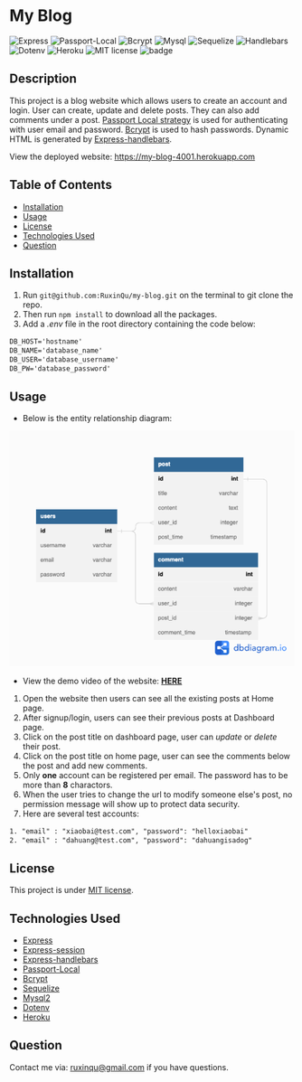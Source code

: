 # My Blog

![Express](https://img.shields.io/badge/-Express-blue.svg)
![Passport-Local](https://img.shields.io/badge/Passport-Local-green.svg)
![Bcrypt](https://img.shields.io/badge/-Bcrypt-darkblue.svg)
![Mysql](https://img.shields.io/badge/-MySQL-darkgreen.svg)
![Sequelize](https://img.shields.io/badge/-Sequelize-blue.svg) 
![Handlebars](https://img.shields.io/badge/-Handlebars-ff69b4.svg)
![Dotenv](https://img.shields.io/badge/-Dotenv-lightblue.svg)
![Heroku](https://img.shields.io/badge/-Heroku-purple.svg)
![MIT license](https://img.shields.io/badge/License-MIT-green.svg)
![badge](https://img.shields.io/github/languages/top/ruxinqu/my-blog)

## Description

This project is a blog website which allows users to create an account and login. User can create, update and delete posts. They can also add comments under a post. [Passport Local strategy](https://www.passportjs.org/packages/passport-local/) is used for authenticating with user email and password. [Bcrypt](https://www.npmjs.com/package/bcrypt) is used to hash passwords. Dynamic HTML is generated by [Express-handlebars](https://www.npmjs.com/package/express-handlebars).

View the deployed website: https://my-blog-4001.herokuapp.com

## Table of Contents
- [Installation](#installation)
- [Usage](#usage)
- [License](#license)
- [Technologies Used](#technologies-used)
- [Question](#question)

## Installation

1. Run `git@github.com:RuxinQu/my-blog.git` on the terminal to git clone the repo.
2. Then run `npm install` to download all the packages.
3. Add a *.env* file in the root directory containing the code below:
```
DB_HOST='hostname'
DB_NAME='database_name'
DB_USER='database_username'
DB_PW='database_password'
```

## Usage
* Below is the entity relationship diagram:

![entity relationship diagram](./assets/dbdiagram.png)
* View the demo video of the website: [**HERE**](https://drive.google.com/file/d/1SW0fx8QfAWdwdcp7pRpZk3NpOZ8aMSVg/view)
1. Open the website then users can see all the existing posts at Home page.
2. After signup/login, users can see their previous posts at Dashboard page.
3. Click on the post title on dashboard page, user can *update* or *delete* their post.
4. Click on the post title on home page, user can see the comments below the post and add new comments.
5. Only **one** account can be registered per email. The password has to be more than **8** charactors.
6. When the user tries to change the url to modify someone else's post, no permission message will show up to protect data security.
7. Here are several test accounts: 
```
1. "email" : "xiaobai@test.com", "password": "helloxiaobai"
2. "email" : "dahuang@test.com", "password": "dahuangisadog"
```

## License

This project is under [MIT license](https://opensource.org/lsicenses/MIT).

## Technologies Used

- [Express](https://expressjs.com)
- [Express-session](https://www.npmjs.com/package/express-session)
- [Express-handlebars](https://www.npmjs.com/package/express-handlebars)
- [Passport-Local](https://www.passportjs.org/packages/passport-local/)
- [Bcrypt](https://www.npmjs.com/package/bcrypt)
- [Sequelize](https://sequelize.org/docs/v6/)
- [Mysql2](https://www.npmjs.com/package/mysql2)
- [Dotenv](https://www.npmjs.com/package/dotenv)
- [Heroku](https://www.heroku.com)

## Question

 Contact me via: ruxinqu@gmail.com if you have questions.
